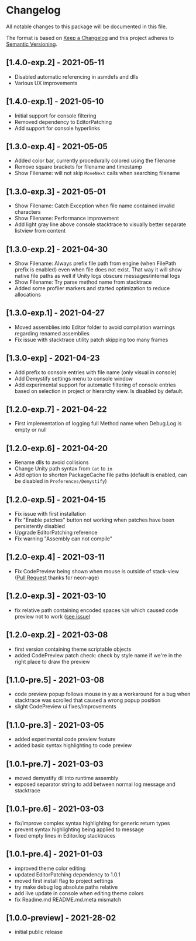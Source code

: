 # Changelog
All notable changes to this package will be documented in this file.

The format is based on [Keep a Changelog](http://keepachangelog.com/en/1.0.0/)
and this project adheres to [Semantic Versioning](http://semver.org/spec/v2.0.0.html).


## [1.4.0-exp.2] - 2021-05-11
- Disabled automatic referencing in asmdefs and dlls
- Various UX improvements

## [1.4.0-exp.1] - 2021-05-10
- Initial support for console filtering
- Removed dependency to EditorPatching
- Add support for console hyperlinks

## [1.3.0-exp.4] - 2021-05-05
- Added color bar, currently procedurally colored using the filename
- Remove square brackets for filename and timestamp  
- Show Filename: will not skip ``MoveNext`` calls when searching filename

## [1.3.0-exp.3] - 2021-05-01
- Show Filename: Catch Exception when file name contained invalid characters
- Show Filename: Performance improvement
- Add light gray line above console stacktrace to visually better separate listview from content

## [1.3.0-exp.2] - 2021-04-30
- Show Filename: Always prefix file path from engine (when FilePath prefix is enabled) even when file does not exist. That way it will show native file paths as well if Unity logs obscure messages/internal logs
- Show Filename: Try parse method name from stacktrace
- Added some profiler markers and started optimization to reduce allocations

## [1.3.0-exp.1] - 2021-04-27
- Moved assemblies into Editor folder to avoid compilation warnings regarding renamed assemblies
- Fix issue with stacktrace utility patch skipping too many frames

## [1.3.0-exp] - 2021-04-23
- Add prefix to console entries with file name (only visual in console)
- Add Demystify settings menu to console window
- Add experimental support for automatic filtering of console entries based on selection in project or hierarchy view. Is disabled by default.

## [1.2.0-exp.7] - 2021-04-22
- First implementation of logging full Method name when Debug.Log is empty or null

## [1.2.0-exp.6] - 2021-04-20
- Rename dlls to avoid collisions
- Change Unity path syntax from ``(at`` to ``in`` 
- Add option to shorten PackageCache file paths (default is enabled, can be disabled in ``Preferences/Demystify``)

## [1.2.0-exp.5] - 2021-04-15
- Fix issue with first installation
- Fix "Enable patches" button not working when patches have been persistently disabled
- Upgrade EditorPatching reference
- Fix warning "Assembly can not compile"

## [1.2.0-exp.4] - 2021-03-11
- Fix CodePreview being shown when mouse is outside of stack-view ([Pull Request](https://github.com/needle-tools/demystify/pull/4) thanks for neon-age) 

## [1.2.0-exp.3] - 2021-03-10
- fix relative path containing encoded spaces ``%20`` which caused code preview not to work ([see issue](https://github.com/needle-tools/demystify/issues/3))

## [1.2.0-exp.2] - 2021-03-08
- first version containing theme scriptable objects
- added CodePreview patch check: check by style name if we're in the right place to draw the preview

## [1.1.0-pre.5] - 2021-03-08
- code preview popup follows mouse in y as a workaround for a bug when stacktrace was scrolled that caused a wrong popup position
- slight CodePreview ui fixes/improvements

## [1.1.0-pre.3] - 2021-03-05
- added experimental code preview feature
- added basic syntax highlighting to code preview

## [1.0.1-pre.7] - 2021-03-03
- moved demystify dll into runtime assembly
- exposed separator string to add between normal log message and stacktrace

## [1.0.1-pre.6] - 2021-03-03
- fix/improve complex syntax highlighting for generic return types
- prevent syntax highlighting being applied to message
- fixed empty lines in Editor.log stacktraces

## [1.0.1-pre.4] - 2021-01-03
- improved theme color editing
- updated EditorPatching dependency to 1.0.1
- moved first install flag to project settings
- try make debug log absolute paths relative
- add live update in console when editing theme colors
- fix Readme.md README.md.meta mismatch

## [1.0.0-preview] - 2021-28-02
- initial public release
